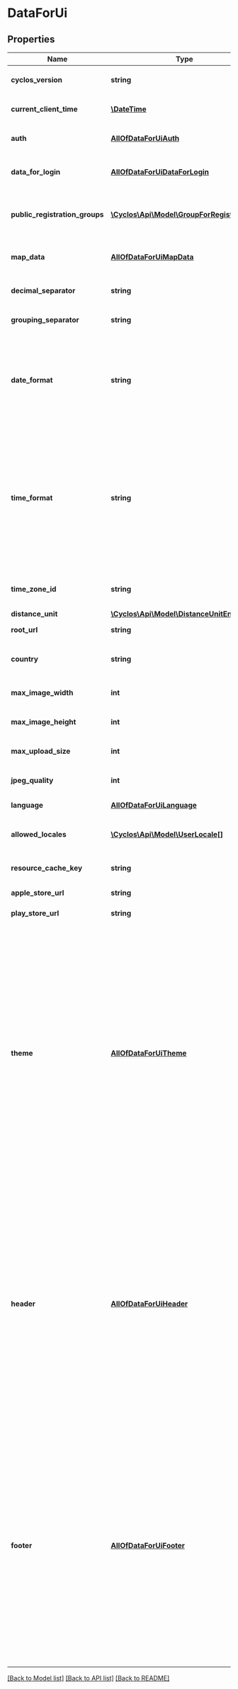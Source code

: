 # DataForUi

## Properties
Name | Type | Description | Notes
------------ | ------------- | ------------- | -------------
**cyclos_version** | **string** | The version of the Cyclos server. It will of the form x.y[.z] | [optional] 
**current_client_time** | [**\DateTime**](\DateTime.md) | The current time in the the user&#x27;s time zone. | [optional] 
**auth** | [**AllOfDataForUiAuth**](AllOfDataForUiAuth.md) | The logged user authentication. Not returned for guests. | [optional] 
**data_for_login** | [**AllOfDataForUiDataForLogin**](AllOfDataForUiDataForLogin.md) | The data used for logging the user in. Not returned for logged users. | [optional] 
**public_registration_groups** | [**\Cyclos\Api\Model\GroupForRegistration[]**](GroupForRegistration.md) | Groups that can be used for a public registration. Not returned for logged users. | [optional] 
**map_data** | [**AllOfDataForUiMapData**](AllOfDataForUiMapData.md) | Configuration data for map usage. Is null when maps are not used. | [optional] 
**decimal_separator** | **string** | The character used to specify the decimal point | [optional] 
**grouping_separator** | **string** | The character used to separate thousands. | [optional] 
**date_format** | **string** | The pattern string used to format dates. The following are the letters used in each supported pattern: * dd: The day of the month; * MM: The month ranging from 1 to 12; * yyyy: The full year number. | [optional] 
**time_format** | **string** | The pattern string used to format time. The following are the letters used in each supported pattern: * hh: The hour of the morning or afternoon (12-hour clock); * HH: The hour of the day (24-hour clock); * mm: The minute within the hour; * a: Marker to idicate whether the hour (hh) is before or after noon. | [optional] 
**time_zone_id** | **string** | The time zone ID set in the configuration (e.g &#x60;Europe/Amsterdam&#x60;) | [optional] 
**distance_unit** | [**\Cyclos\Api\Model\DistanceUnitEnum**](DistanceUnitEnum.md) |  | [optional] 
**root_url** | **string** | The main URL set in the configuration | [optional] 
**country** | **string** | The ISO 3166-1 alpha-2 country code, as set in the configuration | [optional] 
**max_image_width** | **int** | Maximum width (in pixels) for uploaded images | [optional] 
**max_image_height** | **int** | Maximum height (in pixels) for uploaded images | [optional] 
**max_upload_size** | **int** | Maximum size (in bytes) for uploaded files | [optional] 
**jpeg_quality** | **int** | Quality for JPEG image types (higher means better quality) | [optional] 
**language** | [**AllOfDataForUiLanguage**](AllOfDataForUiLanguage.md) | The language set in the configuration | [optional] 
**allowed_locales** | [**\Cyclos\Api\Model\UserLocale[]**](UserLocale.md) | The locales the user can select, for example to change the language. | [optional] 
**resource_cache_key** | **string** | A new key is generated after each server restart | [optional] 
**apple_store_url** | **string** | The mobile app url in the Apple store. | [optional] 
**play_store_url** | **string** | The mobile app url in the Play store. | [optional] 
**theme** | [**AllOfDataForUiTheme**](AllOfDataForUiTheme.md) | The theme content (i.e the CSS or its components according). Only returned when changed or if the corresponding &#x60;themeIf&#x60; parameter was not specified. The returned theme will be the following according to the UI kind:  - &#x60;main&#x60;: If there is a logged user then the theme for   users associated to the configuration. Otherwise the theme for guests;  - &#x60;mobile&#x60;: only returned for guest; - &#x60;pay&#x60;: The theme defined for the ticket / easy   invoice confirmation application interface (it&#x27;s the same for logged   users and guests). | [optional] 
**header** | [**AllOfDataForUiHeader**](AllOfDataForUiHeader.md) | The header content. Only returned when changed or if the corresponding &#x60;headerIf&#x60; parameter was not specified. For all cases the content returned will be the same for logged users an for guests.  The returned header will be the following according to the UI kind:  - &#x60;main&#x60;: The header configured for the main web interface; - &#x60;mobile&#x60;: The header configured for the mobile application. Only returned for guests; - &#x60;pay&#x60;: The header defined for the ticket / easy invoice confirmation interface. | [optional] 
**footer** | [**AllOfDataForUiFooter**](AllOfDataForUiFooter.md) | The footer content. Only returned when changed or if the corresponding &#x60;footerIf&#x60; parameter was not specified. For all cases the content returned will be the same for logged users an for guests.  The returned footer will be the following according to the UI kind:  - &#x60;main&#x60;: The footer configured for the main web interface; - &#x60;mobile&#x60;: The footer configured for the mobile application. Only returned for guests; - &#x60;pay&#x60;: The footer defined for the ticket / easy invoice confirmation interface. | [optional] 

[[Back to Model list]](../../README.md#documentation-for-models) [[Back to API list]](../../README.md#documentation-for-api-endpoints) [[Back to README]](../../README.md)

